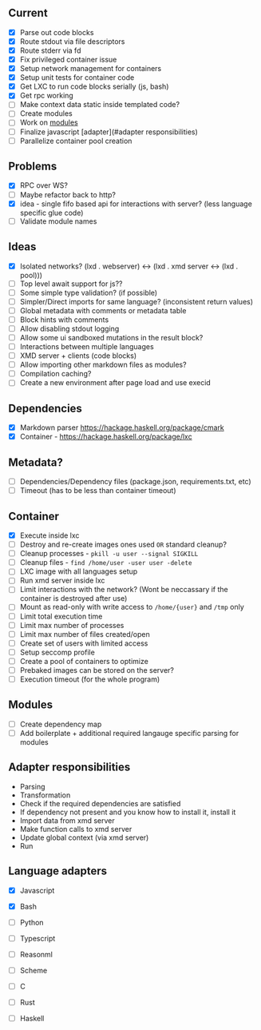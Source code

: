 ## Current
  - [X] Parse out code blocks
  - [X] Route stdout via file descriptors
  - [X] Route stderr via fd
  - [X] Fix privileged container issue
  - [X] Setup network management for containers
  - [X] Setup unit tests for container code
  - [X] Get LXC to run code blocks serially (js, bash)
  - [X] Get rpc working
  - [ ] Make context data static inside templated code?
  - [ ] Create modules
  - [ ] Work on [modules](#modules)
  - [ ] Finalize javascript [adapter](#adapter responsibilities)
  - [ ] Parallelize container pool creation

## Problems
  - [X] RPC over WS?
  - [ ] Maybe refactor back to http?
  - [X] idea - single fifo based api for interactions with server? (less language specific glue code)
  - [ ] Validate module names

## Ideas
  - [X] Isolated networks? (lxd . webserver) <-> (lxd . xmd server <-> (lxd . pool)))
  - [ ] Top level await support for js??
  - [ ] Some simple type validation? (if possible)
  - [ ] Simpler/Direct imports for same language? (inconsistent return values)
  - [ ] Global metadata with comments or metadata table
  - [ ] Block hints with comments
  - [ ] Allow disabling stdout logging
  - [ ] Allow some ui sandboxed mutations in the result block?
  - [ ] Interactions between multiple languages
  - [ ] XMD server + clients (code blocks)
  - [ ] Allow importing other markdown files as modules?
  - [ ] Compilation caching?
  - [ ] Create a new environment after page load and use execid

## Dependencies
  - [X] Markdown parser https://hackage.haskell.org/package/cmark
  - [X] Container - https://hackage.haskell.org/package/lxc

## Metadata?
  - [ ] Dependencies/Dependency files (package.json, requirements.txt, etc)
  - [ ] Timeout (has to be less than container timeout)

## Container
  - [X] Execute inside lxc
  - [ ] Destroy and re-create images ones used `OR` standard cleanup?
  - [ ] Cleanup processes - `pkill -u user --signal SIGKILL`
  - [ ] Cleanup files - `find /home/user -user user -delete`
  - [ ] LXC image with all languages setup
  - [ ] Run xmd server inside lxc
  - [ ] Limit interactions with the network? (Wont be neccassary if the container is destroyed after use)
  - [ ] Mount as read-only with write access to `/home/{user}` and `/tmp` only
  - [ ] Limit total execution time
  - [ ] Limit max number of processes
  - [ ] Limit max number of files created/open
  - [ ] Create set of users with limited access
  - [ ] Setup seccomp profile
  - [ ] Create a pool of containers to optimize
  - [ ] Prebaked images can be stored on the server?
  - [ ] Execution timeout (for the whole program)

## Modules
  - [ ] Create dependency map
  - [ ] Add boilerplate + additional required langauge specific parsing for modules

## Adapter responsibilities
  - Parsing
  - Transformation
  - Check if the required dependencies are satisfied
  - If dependency not present and you know how to install it, install it
  - Import data from xmd server
  - Make function calls to xmd server
  - Update global context (via xmd server)
  - Run

## Language adapters
  - [X] Javascript
  - [X] Bash
  - [ ] Python
  - [ ] Typescript
  - [ ] Reasonml
  - [ ] Scheme
  - [ ] C
  - [ ] Rust
  - [ ] Haskell


